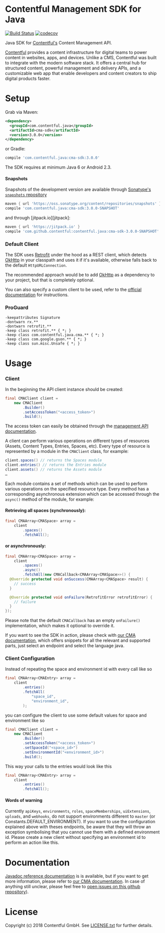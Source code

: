 Contentful Management SDK for Java
==================================

[![Build Status](https://travis-ci.org/contentful/contentful-management.java.svg)](https://travis-ci.org/contentful/contentful-management.java/builds#)
[![codecov](https://codecov.io/gh/contentful/contentful-management.java/branch/master/graph/badge.svg)](https://codecov.io/gh/contentful/contentful-management.java)

Java SDK for [Contentful's][1] Content Management API.

[Contentful][1] provides a content infrastructure for digital teams to power content in websites, apps, and devices. Unlike a CMS, Contentful was built to integrate with the modern software stack. It offers a central hub for structured content, powerful management and delivery APIs, and a customizable web app that enable developers and content creators to ship digital products faster.

Setup
=====

Grab via Maven:
```xml
<dependency>
  <groupId>com.contentful.java</groupId>
  <artifactId>cma-sdk</artifactId>
  <version>3.0.0</version>
</dependency>
```
or Gradle:
```groovy
compile 'com.contentful.java:cma-sdk:3.0.0'
```

The SDK requires at minimum Java 6 or Android 2.3.

#### Snapshots

Snapshots of the development version are available through [Sonatype's `snapshots` repository][snap]

```groovy
maven { url 'https://oss.sonatype.org/content/repositories/snapshots' }
compile 'com.contentful.java:cma-sdk:3.0.0-SNAPSHOT'
```

and through [jitpack.io][jitpack]:

```groovy
maven { url 'https://jitpack.io' }
compile 'com.github.contentful:contentful.java:cma-sdk-3.0.0-SNAPSHOT'
```

### Default Client

The SDK uses [Retrofit][2] under the hood as a REST client, which detects [OkHttp][3] in your classpath and uses it if it's available, otherwise falls back to the default `HttpURLConnection`.

The recommended approach would be to add [OkHttp][3] as a dependency to your project, but that is completely optional.

You can also specify a custom client to be used, refer to the [official documentation][4] for instructions.

### ProGuard

```
-keepattributes Signature
-dontwarn rx.**
-dontwarn retrofit.**
-keep class retrofit.** { *; }
-keep class com.contentful.java.cma.** { *; }
-keep class com.google.gson.** { *; }
-keep class sun.misc.Unsafe { *; }
```

Usage
=====

### Client

In the beginning the API client instance should be created:

```java
final CMAClient client =
    new CMAClient
        .Builder()
        .setAccessToken("<access_token>")
        .build();
```

The access token can easily be obtained through the [management API documentation](https://www.contentful.com/developers/docs/references/authentication/#getting-a-personal-access-token).

A client can perform various operations on different types of resources (Assets, Content Types, Entries, Spaces, etc). Every type of resource is represented by a module in the `CMAClient` class, for example:

```java
client.spaces() // returns the Spaces module
client.entries() // returns the Entries module
client.assets() // returns the Assets module
…
```

Each module contains a set of methods which can be used to perform various operations on the specified resource type. Every method has a corresponding asynchronous extension which can be accessed through the `async()` method of the module, for example:

#### Retrieving all spaces (synchronously):

```java
final CMAArray<CMASpace> array =
    client
        .spaces()
        .fetchAll();
```

#### or asynchronously:

```java
final CMAArray<CMASpace> array =
    client
        .spaces()
        .async()
        .fetchAll(new CMACallback<CMAArray<CMASpace>>() {
  @Override protected void onSuccess(CMAArray<CMASpace> result) {
    // success
  }

  @Override protected void onFailure(RetrofitError retrofitError) {
    // failure
  }
});
```

Please note that the default `CMACallback` has an empty `onFailure()` implementation, which makes it optional to override it.

If you want to see the SDK in action, please check with [our CMA documentation][docs], which offers snippets for all the relevant and supported parts, just select an endpoint and select the language java.

### Client Configuration

Instead of repeating the space and environment id with every call like so

```java
final CMAArray<CMAEntry> array =
    client
        .entries()
        .fetchAll(
            "space_id",
            "environment_id",
        );
```

you can configure the client to use some default values for space and environment like so

```java
final CMAClient client =
    new CMAClient
        .Builder()
        .setAccessToken("<access_token>")
        .setSpaceId("<space_id>")
        .setEnvironmentId("<environment_id>")
        .build();
```

This way your calls to the entries would look like this

```java
final CMAArray<CMAEntry> array =
    client
        .entries()
        .fetchAll();
```

#### Words of warning

Currently `apiKeys`, `environments`, `roles`, `spaceMemberships`, `uiExtensions`, `uploads`, and
`webhooks`, do not support environments different to `master` (or Constants.DEFAULT_ENVIRONMENT). If
you want to use the configuration explained above with theses endpoints, be aware that they will
throw an exception symbolising that you cannot use them with a defined environment id. Please create
a new client without specifying an environment id to perform an action like this.

Documentation
=============

[Javadoc reference documentation][4] is is available, but if you want to get more information, please refer to [our CMA documentation][docs]. In case of anything still unclear, please feel free to [open issues on this github repository](../../issues)).

License
=======

Copyright (c) 2018 Contentful GmbH. See [LICENSE.txt][5] for further details.


 [1]: https://www.contentful.com
 [2]: https://square.github.io/retrofit
 [3]: https://square.github.io/okhttp
 [4]: https://contentful.github.io/contentful-management.java
 [5]: LICENSE.txt
 [snap]: https://oss.sonatype.org/content/repositories/snapshots/
 [docs]: https://www.contentful.com/developers/docs/references/content-management-api/
